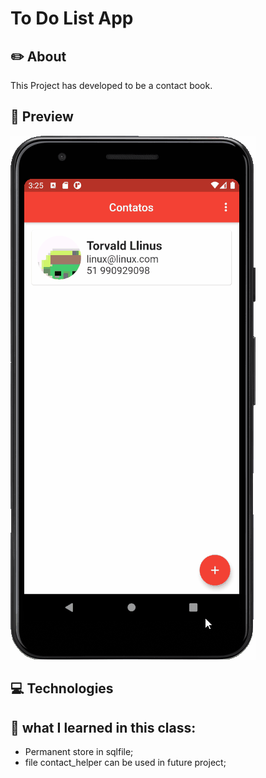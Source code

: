 # To Do List App

## ✏️ About
This Project has developed to be a contact book.

## 📱 Preview

![](.github/preview.gif)

## 💻 Technologies 



## 🧠 what I learned in this class:
- Permanent store in sqlfile;
- file contact_helper can be used in future project;